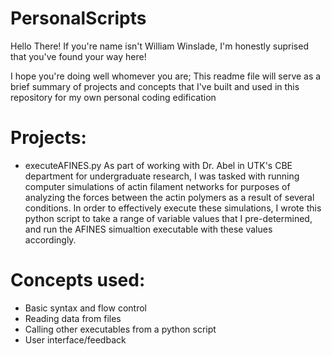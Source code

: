# PersonalScripts

Hello There! If you're name isn't William Winslade, I'm honestly suprised that you've found your way here!

I hope you're doing well whomever you are; This readme file will serve as a brief summary of projects and concepts that I've built and used in this repository for my own personal coding edification

# Projects:
- executeAFINES.py
     As part of working with Dr. Abel in UTK's CBE department for undergraduate research, I was tasked with running computer simulations of actin filament networks for purposes of analyzing the forces between the actin polymers as a result of several conditions. In order to effectively execute these simulations, I wrote this python script to take a range of variable values that I pre-determined, and run the AFINES simualtion executable with these values accordingly.

# Concepts used:
- Basic syntax and flow control
- Reading data from files
- Calling other executables from a python script
- User interface/feedback


